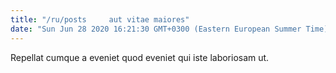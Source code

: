 ```yaml
---
title: "/ru/posts     aut vitae maiores"
date: "Sun Jun 28 2020 16:21:30 GMT+0300 (Eastern European Summer Time)"
---
```

Repellat cumque a eveniet quod eveniet qui iste laboriosam ut.